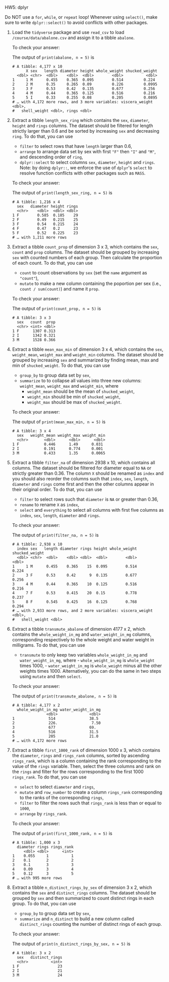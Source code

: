 HW5: dplyr

Do NOT use a `for`, `while`, or `repeat` loop!
Whenever using `select()`, make sure to write `dplyr::select()` to avoid
conflicts with other packages.

1. Load the `tidyverse` package and use `read_csv` to load
   `/course/data/abalone.csv` and assign it to a tibble `abalone`.

   To check your answer:

   The output of `print(abalone, n = 5)` is

   ```
   # A tibble: 4,177 x 10
         X sex   length diameter height whole_weight shucked_weight
     <dbl> <chr>  <dbl>    <dbl>  <dbl>        <dbl>          <dbl>
   1     1 M      0.455    0.365  0.095        0.514         0.224
   2     2 M      0.35     0.265  0.09         0.226         0.0995
   3     3 F      0.53     0.42   0.135        0.677         0.256
   4     4 M      0.44     0.365  0.125        0.516         0.216
   5     5 I      0.33     0.255  0.08         0.205         0.0895
   # … with 4,172 more rows, and 3 more variables: viscera_weight <dbl>,
   #   shell_weight <dbl>, rings <dbl>
   ```

2. Extract a tibble `length_sex_ring` which contains the `sex`, `diameter`,
   `height` and `rings` columns. The dataset should be filtered for
   length strictly larger than 0.6 and be sorted by increasing `sex` and
   decreasing `ring`.
   To do that, you can use

   - `filter` to select rows that have `length` larger than 0.6,
   - `arrange` to arrange data set by sex with first `"F"` then `"I"`
     and `"M"`, and descending order of `ring`,
   - `dplyr::select` to select columns `sex`, `diameter`, `height` and
         `rings`.
     Note: by doing `dplyr::`, we enforce the use of `dplyr`'s `select` to
     resolve function conflicts with other packages such as `MASS`.

   To check your answer:

   The output of `print(length_sex_ring, n = 5)` is

   ```
   # A tibble: 1,216 x 4
     sex   diameter height rings
     <chr>    <dbl>  <dbl> <dbl>
   1 F        0.585  0.185    29
   2 F        0.49   0.215    25
   3 F        0.54   0.215    24
   4 F        0.47   0.2      23
   5 F        0.52   0.225    23
   # … with 1,211 more rows
   ```

3. Extract a tibble `count_prop` of dimension 3 x 3,
   which contains the `sex`, `count` and `prop` columns.
   The dataset should be grouped by increasing `sex` with counted numbers
   of each group. Then calculate the proportion of each count.
   To do that, you can use

   - `count` to count observations by `sex` (set the `name` argument
     as `"count"`),
   - `mutate` to make a new column containing the poportion per sex
     (i.e., `count / sum(count)`) and name it `prop`.

   To check your answer:

   The output of `print(count_prop, n = 5)` is

   ```
   # A tibble: 3 x 3
     sex   count  prop
     <chr> <int> <dbl>
   1 F      1307 0.313
   2 I      1342 0.321
   3 M      1528 0.366
   ```

4. Extract a tibble `mean_max_min` of dimension 3 x 4, which contains the
   `sex`, `weight_mean`, `weight_max` and `weight_min` columns.
   The dataset should be grouped by increasing `sex` and summarized by
   finding mean, max and min of `shucked_weight`.
   To do that, you can use

   - `group_by` to group data set by `sex`,
   - `summarize` to to collapse all values into three new columns:
     `weight_mean`, `weight_max` and `weight_min`, where
     - `weight_mean` should be the mean of `shucked_weight`,
     - `weight_min` should be min of `shucked_weight`,
     - `weight_max` should be max of `shucked_weight`.

   To check your answer:

   The output of `print(mean_max_min, n = 5)` is

   ```
   # A tibble: 3 x 4
     sex   weight_mean weight_max weight_min
     <chr>       <dbl>      <dbl>      <dbl>
   1 F           0.446      1.49      0.031
   2 I           0.191      0.774     0.001
   3 M           0.433      1.35      0.0065
   ```

5. Extract a tibble `filter_na` of dimension 2938 x 10,
   which contains all columns. The dataset should be filtered for diameter
   equal to `NA` or strictly greater than 0.36. The column `X` should be
   renamed as `index` and you should also reorder the columns such that
   `index`, `sex`, `length`, `diameter` and `rings` come first and then
   the other columns appear in their original order.
   To do that, you can use

   - `filter` to select rows such that `diameter` is `NA` or greater
      than 0.36,
   - `rename` to rename `X` as `index`,
   - `select` and `everything` to select all columns with first five
     columns as `index`, `sex`, `length`, `diameter` and `rings`.

   To check your answer:

   The output of `print(filter_na, n = 5)` is

   ```
   # A tibble: 2,938 x 10
     index sex   length diameter rings height whole_weight shucked_weight
     <dbl> <chr>  <dbl>    <dbl> <dbl>  <dbl>        <dbl>          <dbl>
   1     1 M      0.455    0.365    15  0.095        0.514          0.224
   2     3 F      0.53     0.42      9  0.135        0.677          0.256
   3     4 M      0.44     0.365    10  0.125        0.516          0.216
   4     7 F      0.53     0.415    20  0.15         0.778          0.237
   5     8 F      0.545    0.425    16  0.125        0.768          0.294
   # … with 2,933 more rows, and 2 more variables: viscera_weight <dbl>,
   #   shell_weight <dbl>
   ```

6. Extract a tibble `transmute_abalone` of dimension 4177 x 2,
   which contains the `whole_weight_in_mg` and `water_weight_in_mg` columns,
   corresponding respectively to the whole weight and water weight in
   milligrams.
   To do that, you can use

   - `transmute` to only keep two variables `whole_weight_in_mg` and
         `water_weight_in_mg`, where
           \- `whole_weight_in_mg` is `whole_weight` times 1000,
           \- `water_weight_in_mg` is `whole_weight` minus all the other
             weights times 1000.
     Alternatively, you can do the same in two steps using `mutate` and then
     `select`.

   To check your answer:

   The output of `print(transmute_abalone, n = 5)` is

   ```
   # A tibble: 4,177 x 2
     whole_weight_in_mg water_weight_in_mg
                  <dbl>              <dbl>
   1               514               38.5
   2               226.               7.50
   3               677               69.
   4               516               31.5
   5               205               21.0
   # … with 4,172 more rows
   ```

7. Extract a tibble `first_1000_rank` of dimension 1000 x 3,
   which contains the `diameter`, `rings` and `rings_rank` columns, sorted
   by ascending `rings_rank`, which is a column containing the rank
   corresponding to the value of the `rings` variable.
   Then, select the three columns and rank on the `rings` and
   filter for the rows corresponding to the first 1000 `rings_rank`.
   To do that, you can use

   - `select` to select `diameter` and `rings`,
   - `mutate` and `row_number` to create a column `rings_rank`
     corresponding to the ranks of the corresponding `rings`,
   - `filter` to filter the rows such that `rings_rank` is less than or
     equal to `1000`,
   - `arrange` by `rings_rank`.

   To check your answer:

   The output of `print(first_1000_rank, n = 5)` is

   ```
   # A tibble: 1,000 x 3
     diameter rings rings_rank
        <dbl> <dbl>      <int>
   1    0.055     1          1
   2    0.1       2          2
   3    0.1       3          3
   4    0.09      3          4
   5    0.12      3          5
   # … with 995 more rows
   ```

8. Extract a tibble `n_distinct_rings_by_sex` of dimension 3 x 2,
   which contains the `sex` and `distinct_rings` columns.
   The dataset should be grouped by `sex` and then summarized to
   count distinct rings in each group.
   To do that, you can use

   - `group_by` to group data set by `sex`,
   - `summarize` and `n_distinct` to build a new column called
     `distinct_rings` counting the number of distinct rings of each group.

   To check your answer:

   The output of `print(n_distinct_rings_by_sex, n = 5)` is

   ```
   # A tibble: 3 x 2
     sex   distinct_rings
     <chr>          <int>
   1 F                 23
   2 I                 21
   3 M                 24
   ```
